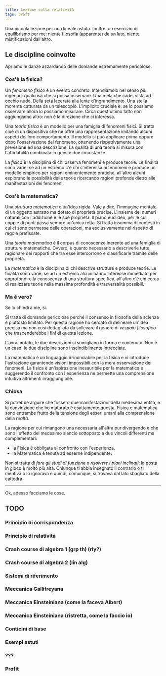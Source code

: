 ```yaml
---
title: Lezione sulla relatività
tags: draft
---
```



Una piccola lezione per una liceale astuta.
Inoltre, un esercizio di equilibrismo per me: niente filosofia (apparente) da un lato, niente mistificazioni dall'altro.




## Le discipline coinvolte


Apriamo le danze azzardando delle domande estremamente pericolose.




### Cos'è la fisica?


Un *fenomeno fisico* è un evento concreto.
Intendiamolo nel senso più ingenuo: qualcosa che si possa osservare.
Una mela che cade, vista ad occhio nudo.
Della seta lacerata alla lente d'ingrandimento.
Una stella morente catturata da un telescopio.
L'implicito cruciale è: se lo possiamo osservare allora lo possiamo misurare.
Circa quest'ultimo fatto non aggiungiamo altro: non è la direzione che ci interessa.

Una *teoria fisica* è un modello per una famiglia di fenomeni fisici.
Si tratta cioè di un dispositivo che ne offre una rappresentazione imitando alcuni aspetti del loro comportamento.
Il modello si può applicare prima oppure dopo l'osservazione del fenomeno, ottenendo rispettivamente una previsione ed una descrizione.
La qualità di una teoria si misura con l'affidabilità combinata in queste due circostanze.

La *fisica* è la disciplina di chi osserva fenomeni e produce teorie.
Le finalità sono varie: se ad un estremo c'è chi s'interessa ai fenomeni e produce un modello empirico per ragioni eminentemente pratiche, all'altro alcuni esplorano le possibilità delle teorie ricercando ragioni profonde dietro alle manifestazioni dei fenomeni.




### Cos'è la matematica?


Una *struttura matematica* è un'idea rigida.
Vale a dire, l'immagine mentale di un oggetto astratto ma dotato di proprietà precise.
L'insieme dei numeri naturali con l'addizione e le sue proprietà.
Il piano euclideo, per le cui coppie di punti passa sempre un'unica retta.
Si tratta insomma di contesti in cui ci sono permesse delle operazioni, ma esclusivamente nel rispetto di regole prefissate.

Una *teoria matematica* è il corpus di conoscenze inerente ad una famiglia di strutture matematiche.
Ovvero, è quanto necessario a descriverle tutte, ragionare dei rapporti che tra esse intercorrono e classificarle tramite delle proprietà.

La *matematica* è la disciplina di chi descrive strutture e produce teorie.
Le finalità sono varie: se ad un estremo alcuni hanno interesse immediato per approfondire la conoscenza di una struttura specifica, all'altro c'è chi cerca di realizzare teorie nella massima profondità e trasversalità possibili.




### Ma è vero?


Se lo chiedi a me, sì.

Si tratta di domande pericolose perché il consenso in filosofia della scienza è piuttosto limitato.
Per questa ragione ho cercato di delineare un'idea precisa ma non così dettagliata da sollevare il genere di *vespaio filosofico* che trascenderebbe i fini di questa lezione.

L'avrai notato, le due descrizioni si somigliano in forma e contenuto.
Non è un caso: le due discipline sono inscindibilmente intrecciate.

La matematica è un linguaggio irrinunciabile per la fisica e vi introduce l'astrazione garantendo visioni impossibili con la mera osservazione dei fenomeni. La fisica è un'ispirazione inesauribile per la matematica e suggerendo il confronto con l'esperienza ne permette una comprensione intuitiva altrimenti irraggiungibile.




### Chiosa


Si potrebbe arguire che fossero due manifestazioni della medesima entità, e la convinzione che ho maturato è esattamente questa.
Fisica e matematica sono entrambe frutto della tensione degli esseri umani alla comprensione della *realtà*.

La ragione per cui rimangono una necessaria all'altra pur divergendo è che sono l'effetto del medesimo slancio sottoposto a due vincoli differenti ma complementari:

* la Fisica è obbligata al confronto con l'esperienza,
* la Matematica è tenuta ad esserne indipendente.

Non si tratta di *fare gli studi di funzione* o *risolvere i piani inclinati*: la posta in gioco è molto più alta.
Chiunque ti abbia insegnato il contrario o ti mentiva o lo ignorava e quindi, comunque, si trovava dal lato sbagliato della cattedra.





<hr>

Ok, adesso facciamo le cose.

## TODO

### Principio di corrispondenza

### Principio di relatività

### Crash course di algebra 1 (grp th) (rly?)

### Crash course di algebra 2 (lin alg)

### Sistemi di riferimento

### Meccanica Gallifreyana

### Meccanica Einsteiniana (come la faceva Albert)

### Meccanica Einsteiniana (ristretta, come la faccio io)

### Conticini di base

### Esempi astuti

### ???

### Profit

